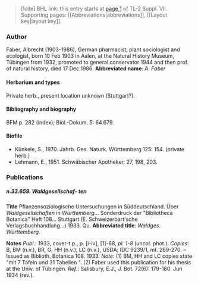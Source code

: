 > [!cite] BHL link: this entry starts at [page 1](https://www.biodiversitylibrary.org/page/33259505) of TL-2 Suppl. VII.
> Supporting pages: [[Abbreviations|abbreviations]], [[Layout key|layout key]].

### Author

Faber, Albrecht (1903-1986), German pharmacist, plant sociologist and ecologist, born 10 Feb 1903 in Aalen, at the Natural History Museum, Tübingen from 1932, promoted to general conservator 1944 and then prof. of natural history, died 17 Dec 1986. 
**Abbreviated name**: *A. Faber*

#### Herbarium and types

Private herb., present location unknown (Stuttgart?).

#### Bibliography and biography

BFM p. 282 (index); Biol.-Dokum. 5: 64.679.

#### Biofile

- Künkele, S., 1970. Jahrb. Ges. Naturk. Württemberg 125: 154. (private herb.)
- Lehmann, E., 1951. Schwäbischer Apotheker: 27, 198, 203.

### Publications

##### n.33.659. Waldgesellschaf- ten

**Title**
Pflanzensoziologische Untersuchungen in Süddeutschland. Über *Waldgesellschaften* in *Württemberg*... Sonderdruck der "Bibliotheca Botanica" Heft 108... Stuttgart (E. Schweizerbart'sche Verlagsbuchhandlung...) 1933. Qu.
**Abbreviated title**: *Waldges. Württemberg*.

**Notes**
*Publ*.: 1933, cover-t.p., p. \[i-iv\], \[1\]-68, *pl. 1-8* (uncol. phot.). *Copies*: B, BM (n.v.), BR, G, HH (n.v.), LC (n.v.), USDA; IDC 9239/1, mf. 269-270. – Issued as Biblioth. Botanica 108. 1933.
*Note*: (1) BM, HH and LC copies state "mit 7 Tafeln und 31 Tabellen ". (2) Faber used this publication for his thesis at the Univ. of Tübingen.
*Ref*.: Salisbury, E.J., J. Bot. 72(6): 179-180. Jun 1934 (rev.).

